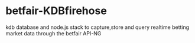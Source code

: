 betfair-KDBfirehose
===================

kdb database and node.js stack to capture,store and query realtime betting market data through the betfair API-NG
